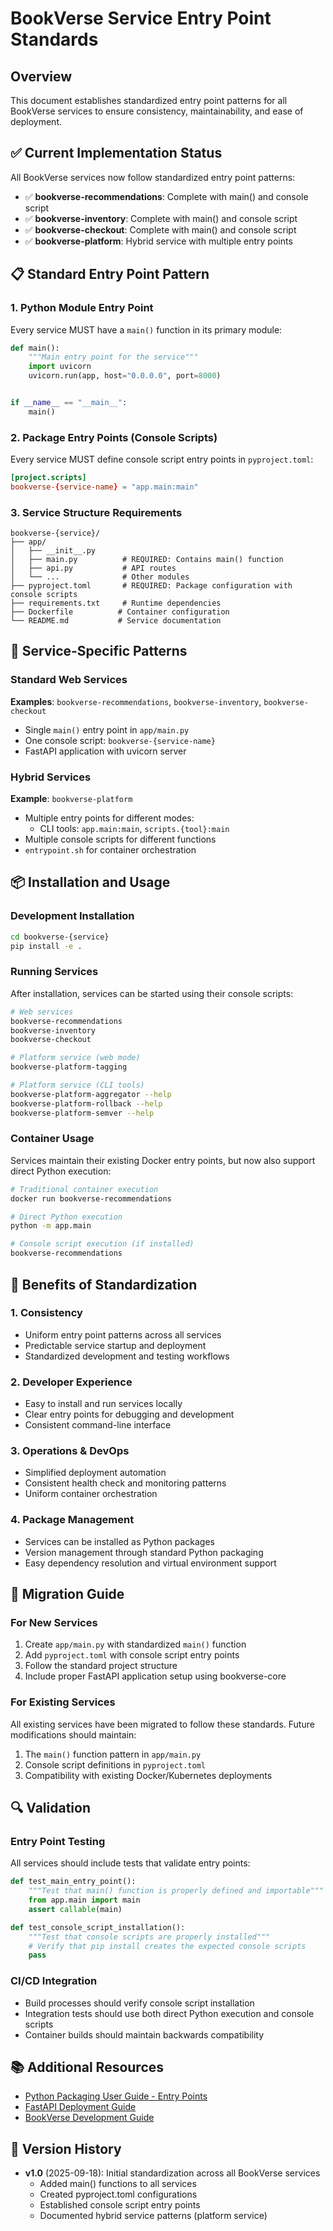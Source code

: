 # BookVerse Service Entry Point Standards

## Overview

This document establishes standardized entry point patterns for all BookVerse services to ensure consistency, maintainability, and ease of deployment.

## ✅ Current Implementation Status

All BookVerse services now follow standardized entry point patterns:

- ✅ **bookverse-recommendations**: Complete with main() and console script
- ✅ **bookverse-inventory**: Complete with main() and console script  
- ✅ **bookverse-checkout**: Complete with main() and console script
- ✅ **bookverse-platform**: Hybrid service with multiple entry points

## 📋 Standard Entry Point Pattern

### 1. Python Module Entry Point

Every service MUST have a `main()` function in its primary module:

```python
def main():
    """Main entry point for the service"""
    import uvicorn
    uvicorn.run(app, host="0.0.0.0", port=8000)


if __name__ == "__main__":
    main()
```

### 2. Package Entry Points (Console Scripts)

Every service MUST define console script entry points in `pyproject.toml`:

```toml
[project.scripts]
bookverse-{service-name} = "app.main:main"
```

### 3. Service Structure Requirements

```
bookverse-{service}/
├── app/
│   ├── __init__.py
│   ├── main.py          # REQUIRED: Contains main() function
│   ├── api.py           # API routes
│   └── ...              # Other modules
├── pyproject.toml       # REQUIRED: Package configuration with console scripts
├── requirements.txt     # Runtime dependencies
├── Dockerfile          # Container configuration
└── README.md           # Service documentation
```

## 🔧 Service-Specific Patterns

### Standard Web Services

**Examples**: `bookverse-recommendations`, `bookverse-inventory`, `bookverse-checkout`

- Single `main()` entry point in `app/main.py`
- One console script: `bookverse-{service-name}`
- FastAPI application with uvicorn server

### Hybrid Services

**Example**: `bookverse-platform`

- Multiple entry points for different modes:
  - CLI tools: `app.main:main`, `scripts.{tool}:main`
- Multiple console scripts for different functions
- `entrypoint.sh` for container orchestration

## 📦 Installation and Usage

### Development Installation

```bash
cd bookverse-{service}
pip install -e .
```

### Running Services

After installation, services can be started using their console scripts:

```bash
# Web services
bookverse-recommendations
bookverse-inventory  
bookverse-checkout

# Platform service (web mode)
bookverse-platform-tagging

# Platform service (CLI tools)
bookverse-platform-aggregator --help
bookverse-platform-rollback --help
bookverse-platform-semver --help
```

### Container Usage

Services maintain their existing Docker entry points, but now also support direct Python execution:

```bash
# Traditional container execution
docker run bookverse-recommendations

# Direct Python execution  
python -m app.main

# Console script execution (if installed)
bookverse-recommendations
```

## 🎯 Benefits of Standardization

### 1. **Consistency**
- Uniform entry point patterns across all services
- Predictable service startup and deployment
- Standardized development and testing workflows

### 2. **Developer Experience**
- Easy to install and run services locally
- Clear entry points for debugging and development
- Consistent command-line interface

### 3. **Operations & DevOps**
- Simplified deployment automation
- Consistent health check and monitoring patterns
- Uniform container orchestration

### 4. **Package Management**
- Services can be installed as Python packages
- Version management through standard Python packaging
- Easy dependency resolution and virtual environment support

## 🚀 Migration Guide

### For New Services

1. Create `app/main.py` with standardized `main()` function
2. Add `pyproject.toml` with console script entry points
3. Follow the standard project structure
4. Include proper FastAPI application setup using bookverse-core

### For Existing Services

All existing services have been migrated to follow these standards. Future modifications should maintain:

1. The `main()` function pattern in `app/main.py`
2. Console script definitions in `pyproject.toml`
3. Compatibility with existing Docker/Kubernetes deployments

## 🔍 Validation

### Entry Point Testing

All services should include tests that validate entry points:

```python
def test_main_entry_point():
    """Test that main() function is properly defined and importable"""
    from app.main import main
    assert callable(main)

def test_console_script_installation():
    """Test that console scripts are properly installed"""
    # Verify that pip install creates the expected console scripts
    pass
```

### CI/CD Integration

- Build processes should verify console script installation
- Integration tests should use both direct Python execution and console scripts
- Container builds should maintain backwards compatibility

## 📚 Additional Resources

- [Python Packaging User Guide - Entry Points](https://packaging.python.org/en/latest/specifications/entry-points/)
- [FastAPI Deployment Guide](https://fastapi.tiangolo.com/deployment/)
- [BookVerse Development Guide](./DEVELOPMENT.md)

## 🔄 Version History

- **v1.0** (2025-09-18): Initial standardization across all BookVerse services
  - Added main() functions to all services
  - Created pyproject.toml configurations
  - Established console script entry points
  - Documented hybrid service patterns (platform service)
